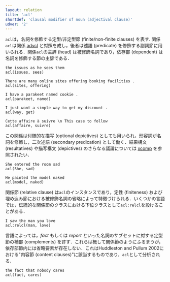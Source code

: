 ```yaml
---
layout: relation
title: 'acl'
shortdef: 'clausal modifier of noun (adjectival clause)'
udver: '2'
---
```


`acl`は，名詞を修飾する定型/非定型節 (finite/non-finite clauses) を表す. 関係`acl`は関係 [advcl]() と対照を成し，後者は述語 (predicate) を修飾する副詞節に用いられる．関係`acl`の主辞 (head) は被修飾名詞であり，依存部 (dependent) は名詞を修飾する節の主辞である．

~~~ sdparse
the issues as he sees them
acl(issues, sees)
~~~

~~~ sdparse
There are many online sites offering booking facilities .
acl(sites, offering)
~~~

~~~ sdparse
I have a parakeet named cookie .
acl(parakeet, named)
~~~

~~~ sdparse
I just want a simple way to get my discount .
acl(way, get)
~~~

~~~ sdparse
Cette affaire à suivre \n This case to follow 
acl(affaire, suivre)
~~~

この関係は付随的な描写 (optional depictives) としても用いられ，形容詞が名詞を修飾し，二次述語 (secondary predication) として働く．結果構文 (resultatives) や描写構文 (depictives) のさらなる議論については [xcomp]() を参照されたい．

~~~ sdparse
She entered the room sad
acl(She, sad)
~~~

~~~ sdparse
He painted the model naked
acl(model, naked)
~~~

関係節 (relative clause) は`acl`のインスタンスであり，定性 (finiteness) および埋め込み節における被修飾名詞の省略によって特徴づけられる．いくつかの言語では，伝統的な関係節のクラスにおける下位クラスとして`acl:relcl`を設けることがある．

~~~ sdparse
I saw the man you love
acl:relcl(man, love)
~~~

言語によっては，*fact* もしくは *report* といった名詞のサブセットに対する定型節の補部 (complements) を許す．これらは概して関係節のようにふるまうが，依存部節内には省略要素が存在しない．これはHuddleston and Pullum 2002における"内容節 (content clauses)"に該当するものであり，`acl`として分析される.

~~~ sdparse
the fact that nobody cares
acl(fact, cares)
~~~

